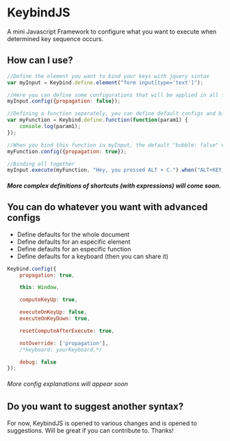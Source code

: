 KeybindJS
=========

A mini Javascript Framework to configure what you want to execute when determined key sequence occurs. 


## How can I use?

```javascript
//Define the element you want to bind your keys with jquery sintax
var myInput = Keybind.define.element("form input[type='text']");

//Here you can define some configurations that will be applied in all functions binded in myInput
myInput.config({propagation: false});

//Defining a function separately, you can define default configs and bind it to various elements
var myFunction = Keybind.define.function(function(param1) {
	console.log(param1);
});

//When you bind this function in myInput, the default "bubble: false" will be overwritten for this function
myFunction.config({propagation: true});

//Binding all together
myInput.execute(myFunction, "Hey, you pressed ALT + C.").when("ALT+KEY_C");
```

##### More complex definitions of shortcuts (with expressions) will come soon.


## You can do whatever you want with advanced configs

* Define defaults for the whole document
* Define defaults for an especific element
* Define defaults for an especific function
* Define defaults for a keyboard (then you can share it)

```javascript
Keybind.config({
	propagation: true,

	this: Window,

	computeKeyUp: true,

	executeOnKeyUp: false,
	executeOnKeyDown: true,

	resetComputeAfterExecute: true,

	notOverride: ['propagation'],
	/*keyboard: yourKeyboard,*/

	debug: false
});
```

###### More config explanations will appear soon


## Do you want to suggest another syntax?

For now, KeybindJS is opened to various changes and is opened to suggestions.
Will be great if you can contribute to. Thanks!